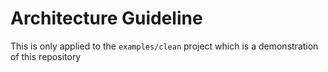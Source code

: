 # Architecture Guideline
This is only applied to the `examples/clean` project which is a demonstration of this repository 